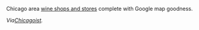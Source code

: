 Chicago area [wine shops and
stores](http://www.drvino.com/chicagowineshops.php "Chicago area wine shops and stores") complete
with Google map goodness.

*Via*[*Chicagoist*](http://www.chicagoist.com/archives/2006/02/28/chicago_wine_map.php)*.*
